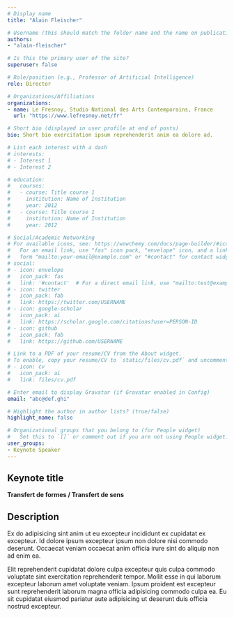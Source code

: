 ```yaml
---
# Display name
title: "Alain Fleischer"

# Username (this should match the folder name and the name on publications)
authors:
- "alain-fleischer"

# Is this the primary user of the site?
superuser: false

# Role/position (e.g., Professor of Artificial Intelligence)
role: Director

# Organizations/Affiliations
organizations:
- name: Le Fresnoy, Studio National des Arts Contemporains, France
  url: "https://www.lefresnoy.net/fr"

# Short bio (displayed in user profile at end of posts)
bio: Short bio exercitation ipsum reprehenderit anim ea dolore ad.

# List each interest with a dash
# interests:
# - Interest 1
# - Interest 2

# education:
#   courses:
#   - course: Title course 1
#     institution: Name of Institution
#     year: 2012
#   - course: Title course 1
#     institution: Name of Institution
#     year: 2012

# Social/Academic Networking
# For available icons, see: https://wowchemy.com/docs/page-builder/#icons
#   For an email link, use "fas" icon pack, "envelope" icon, and a link in the
#   form "mailto:your-email@example.com" or "#contact" for contact widget.
# social:
# - icon: envelope
#   icon_pack: fas
#   link: '#contact'  # For a direct email link, use "mailto:test@example.org".
# - icon: twitter
#   icon_pack: fab
#   link: https://twitter.com/USERNAME
# - icon: google-scholar
#   icon_pack: ai
#   link: https://scholar.google.com/citations?user=PERSON-ID
# - icon: github
#   icon_pack: fab
#   link: https://github.com/USERNAME

# Link to a PDF of your resume/CV from the About widget.
# To enable, copy your resume/CV to `static/files/cv.pdf` and uncomment the lines below.
# - icon: cv
#   icon_pack: ai
#   link: files/cv.pdf

# Enter email to display Gravatar (if Gravatar enabled in Config)
email: "abc@def.ghi"

# Highlight the author in author lists? (true/false)
highlight_name: false

# Organizational groups that you belong to (for People widget)
#   Set this to `[]` or comment out if you are not using People widget.
user_groups:
- Keynote Speaker
---
```


## Keynote title

**Transfert de formes / Transfert de sens**

## Description

Ex do adipisicing sint anim ut eu excepteur incididunt ex cupidatat ex excepteur. Id dolore ipsum excepteur ipsum non dolore nisi commodo deserunt. Occaecat veniam occaecat anim officia irure sint do aliquip non ad enim ea.

Elit reprehenderit cupidatat dolore culpa excepteur quis culpa commodo voluptate sint exercitation reprehenderit tempor. Mollit esse in qui laborum excepteur laborum amet voluptate veniam. Ipsum proident est excepteur sunt reprehenderit laborum magna officia adipisicing commodo culpa ea. Eu sit cupidatat eiusmod pariatur aute adipisicing ut deserunt duis officia nostrud excepteur.